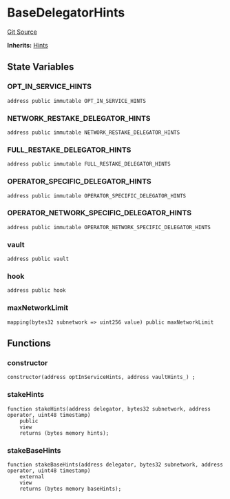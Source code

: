 # BaseDelegatorHints
[Git Source](https://github.com/symbioticfi/core/blob/45a7dbdd18fc5ac73ecf7310fc6816999bb8eef3/src/contracts/hints/DelegatorHints.sol)

**Inherits:**
[Hints](/Users/andreikorokhov/symbiotic/core/docs/autogen/src/src/contracts/hints/Hints.sol/abstract.Hints.md)


## State Variables
### OPT_IN_SERVICE_HINTS

```solidity
address public immutable OPT_IN_SERVICE_HINTS
```


### NETWORK_RESTAKE_DELEGATOR_HINTS

```solidity
address public immutable NETWORK_RESTAKE_DELEGATOR_HINTS
```


### FULL_RESTAKE_DELEGATOR_HINTS

```solidity
address public immutable FULL_RESTAKE_DELEGATOR_HINTS
```


### OPERATOR_SPECIFIC_DELEGATOR_HINTS

```solidity
address public immutable OPERATOR_SPECIFIC_DELEGATOR_HINTS
```


### OPERATOR_NETWORK_SPECIFIC_DELEGATOR_HINTS

```solidity
address public immutable OPERATOR_NETWORK_SPECIFIC_DELEGATOR_HINTS
```


### vault

```solidity
address public vault
```


### hook

```solidity
address public hook
```


### maxNetworkLimit

```solidity
mapping(bytes32 subnetwork => uint256 value) public maxNetworkLimit
```


## Functions
### constructor


```solidity
constructor(address optInServiceHints, address vaultHints_) ;
```

### stakeHints


```solidity
function stakeHints(address delegator, bytes32 subnetwork, address operator, uint48 timestamp)
    public
    view
    returns (bytes memory hints);
```

### stakeBaseHints


```solidity
function stakeBaseHints(address delegator, bytes32 subnetwork, address operator, uint48 timestamp)
    external
    view
    returns (bytes memory baseHints);
```

